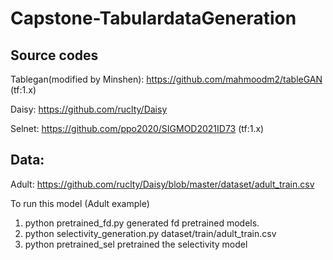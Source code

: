# Capstone-TabulardataGeneration

## Source codes

Tablegan(modified by Minshen): https://github.com/mahmoodm2/tableGAN (tf:1.x)

Daisy: https://github.com/ruclty/Daisy

Selnet: https://github.com/ppo2020/SIGMOD2021ID73 (tf:1.x)

## Data:
Adult: https://github.com/ruclty/Daisy/blob/master/dataset/adult_train.csv



To run this model (Adult example) 
1. python pretrained_fd.py generated fd pretrained models.
2. python selectivity_generation.py dataset/train/adult_train.csv
3. python pretrained_sel pretrained the selectivity model